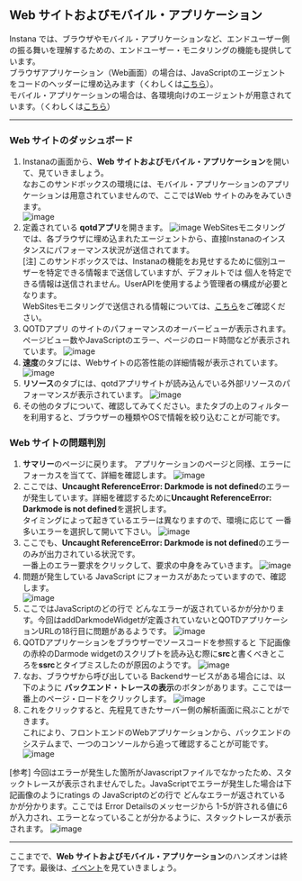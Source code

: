 ## Web サイトおよびモバイル・アプリケーション

Instana では、ブラウザやモバイル・アプリケーションなど、エンドユーザー側の振る舞いを理解するための、エンドユーザー・モニタリングの機能も提供しています。  
ブラウザアプリケーション（Web画面）の場合は、JavaScriptのエージェントをコードのヘッダーに埋め込みます（くわしくは[こちら](https://www.ibm.com/docs/ja/instana-observability/current?topic=instana-monitoring-websites#installation)）。  
モバイル・アプリケーションの場合は、各環境向けのエージェントが用意されています。（くわしくは[こちら](https://www.ibm.com/docs/ja/instana-observability/current?topic=instana-mobile-app-monitoring)）  

---
### Web サイトのダッシュボード
1. Instanaの画面から、**Web サイトおよびモバイル・アプリケーション**を開いて、見ていきましょう。  
なおこのサンドボックスの環境には、モバイル・アプリケーションのアプリケーションは用意されていませんので、ここではWeb サイトのみをみていきます。    
![image](images/website-001.png)
1. 定義されている **qotdアプリ**を開きます。
![image](images/website-002.png)
WebSitesモニタリングでは、各ブラウザに埋め込まれたエージェントから、直接Instanaのインスタンスにパフォーマンス状況が送信されてます。  
[注] このサンドボックスでは、Instanaの機能をお見せするために個別ユーザーを特定できる情報まで送信していますが、デフォルトでは 個人を特定できる情報は送信されません。UserAPIを使用するよう管理者の構成が必要となります。  
WebSitesモニタリングで送信される情報については、[こちら](https://www.ibm.com/docs/en/instana-observability/current?topic=websites-website-monitoring-faq#sensitive-data)をご確認ください。
1. QOTDアプリ のサイトのパフォーマンスのオーバービューが表示されます。ページビュー数やJavaScriptのエラー、ページのロード時間などが表示されています。
![image](images/website-003.png)
1. **速度**のタブには、Webサイトの応答性能の詳細情報が表示されています。
![image](images/website-004.png)
1. **リソース**のタブには、qotdアプリサイトが読み込んでいる外部リソースのパフォーマンスが表示されています。
![image](images/website-005.png)
1. その他のタブについて、確認してみてください。またタブの上のフィルターを利用すると、ブラウザーの種類やOSで情報を絞り込むことが可能です。

### Web サイトの問題判別
1. **サマリー**のページに戻ります。
アプリケーションのページと同様、エラーにフォーカスを当てて、詳細を確認します。
![image](images/website-006.png)
1. ここでは、**Uncaught ReferenceError: Darkmode is not defined**のエラーが発生しています。詳細を確認するために**Uncaught ReferenceError: Darkmode is not defined**を選択します。  
タイミングによって起きているエラーは異なりますので、環境に応じて 一番多いエラーを選択して開いて下さい。
![image](images/website-007.png)
1. ここでも、**Uncaught ReferenceError: Darkmode is not defined**のエラーのみが出力されている状況です。  
一番上のエラー要求をクリックして、要求の中身をみていきます。
![image](images/website-008.png)
1. 問題が発生している JavaScript にフォーカスがあたっていますので、確認します。  
![image](images/website-009.png)
1.  ここではJavaScriptのどの行で どんなエラーが返されているかが分かります。今回はaddDarkmodeWidgetが定義されていないとQOTDアプリケーションURLの18行目に問題があるようです。
![image](images/website-010.png)
1. QOTDアプリケーションをブラウザーでソースコードを参照すると 下記画像の赤枠のDarmode widgetのスクリプトを読み込む際に**src**と書くべきところを**ssrc**とタイプミスしたのが原因のようです。 
![image](images/website-011.png)
1. なお、ブラウザから呼び出している Backendサービスがある場合には、以下のように **バックエンド・トレースの表示**のボタンがあります。ここでは一番上のページ・ロードをクリックします。
![image](images/website-012.png)
1. これをクリックすると、先程見てきたサーバー側の解析画面に飛ぶことができます。  
これにより、フロントエンドのWebアプリケーションから、バックエンドのシステムまで、一つのコンソールから追って確認することが可能です。
![image](images/website-013.png)

[参考]
今回はエラーが発生した箇所がJavascriptファイルでなかったため、スタックトレースが表示されませんでした。JavaScriptでエラーが発生した場合は下記画像のようにratings の JavaScriptのどの行で どんなエラーが返されているかが分かります。ここでは Error Detailsのメッセージから 1-5が許される値に6が入力され、エラーとなっていることが分かるように、スタックトレースが表示されます。
![image](images/website-0121.png)

---
ここまでで、**Web サイトおよびモバイル・アプリケーション**のハンズオンは終了です。最後は、[イベント](Events.md)を見ていきましょう。


